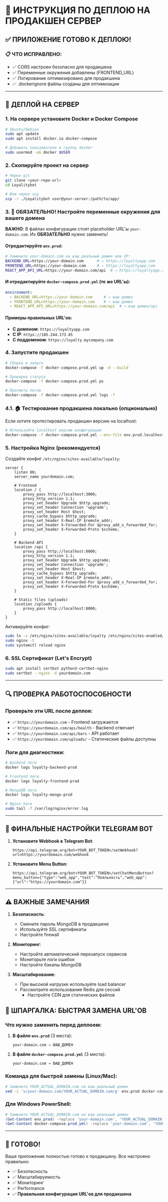 # 🚀 ИНСТРУКЦИЯ ПО ДЕПЛОЮ НА ПРОДАКШЕН СЕРВЕР

## ✅ ПРИЛОЖЕНИЕ ГОТОВО К ДЕПЛОЮ!

### 📋 ЧТО ИСПРАВЛЕНО:
- ✅ CORS настроен безопасно для продакшена
- ✅ Переменные окружения добавлены (FRONTEND_URL)
- ✅ Логирование оптимизировано для продакшена
- ✅ .dockerignore файлы созданы для оптимизации

---

## 🔧 ДЕПЛОЙ НА СЕРВЕР

### 1. **На сервере установите Docker и Docker Compose**
```bash
# Ubuntu/Debian
sudo apt update
sudo apt install docker.io docker-compose

# Добавить пользователя в группу docker
sudo usermod -aG docker $USER
```

### 2. **Скопируйте проект на сервер**
```bash
# Через git
git clone <your-repo-url>
cd Loyalitybot

# Или через scp
scp -r ./Loyalitybot user@your-server:/path/to/app/
```

### 3. **🚨 ОБЯЗАТЕЛЬНО! Настройте переменные окружения для вашего домена**

**ВАЖНО**: В файлах конфигурации стоят placeholder URL'ы `your-domain.com`. Их **ОБЯЗАТЕЛЬНО** нужно заменить!

#### Отредактируйте `env.prod`:
```bash
# Замените your-domain.com на ваш реальный домен или IP:
BACKEND_URL=https://your-domain.com      # → https://loyaltyapp.com
FRONTEND_URL=https://your-domain.com     # → https://loyaltyapp.com  
REACT_APP_API_URL=https://your-domain.com/api  # → https://loyaltyapp.com/api
```

#### И отредактируйте `docker-compose.prod.yml` (те же URL'ы):
```yaml
environment:
  - BACKEND_URL=https://your-domain.com     # → ваш домен
  - FRONTEND_URL=https://your-domain.com    # → ваш домен
  - REACT_APP_API_URL=https://your-domain.com/api  # → ваш домен/api
```

#### Примеры правильных URL'ов:
- **С доменом**: `https://loyaltyapp.com`
- **С IP**: `https://185.244.173.85` 
- **С поддоменом**: `https://loyalty.mycompany.com`

### 4. **Запустите продакшен**
```bash
# Сборка и запуск
docker-compose -f docker-compose.prod.yml up -d --build

# Проверка статуса
docker-compose -f docker-compose.prod.yml ps

# Просмотр логов
docker-compose -f docker-compose.prod.yml logs -f
```

### 4.1. **🏠 Тестирование продакшена локально (опционально)**

Если хотите протестировать продакшен версию на localhost:
```bash
# Используйте localhost версию конфигурации
docker-compose -f docker-compose.prod.yml --env-file env.prod.localhost up -d --build
```

### 5. **Настройка Nginx (рекомендуется)**

Создайте конфиг `/etc/nginx/sites-available/loyalty`:
```nginx
server {
    listen 80;
    server_name yourdomain.com;

    # Frontend
    location / {
        proxy_pass http://localhost:3000;
        proxy_http_version 1.1;
        proxy_set_header Upgrade $http_upgrade;
        proxy_set_header Connection 'upgrade';
        proxy_set_header Host $host;
        proxy_cache_bypass $http_upgrade;
        proxy_set_header X-Real-IP $remote_addr;
        proxy_set_header X-Forwarded-For $proxy_add_x_forwarded_for;
        proxy_set_header X-Forwarded-Proto $scheme;
    }

    # Backend API
    location /api {
        proxy_pass http://localhost:8000;
        proxy_http_version 1.1;
        proxy_set_header Upgrade $http_upgrade;
        proxy_set_header Connection 'upgrade';
        proxy_set_header Host $host;
        proxy_cache_bypass $http_upgrade;
        proxy_set_header X-Real-IP $remote_addr;
        proxy_set_header X-Forwarded-For $proxy_add_x_forwarded_for;
        proxy_set_header X-Forwarded-Proto $scheme;
    }

    # Static files (uploads)
    location /uploads {
        proxy_pass http://localhost:8000;
    }
}
```

Активируйте конфиг:
```bash
sudo ln -s /etc/nginx/sites-available/loyalty /etc/nginx/sites-enabled/
sudo nginx -t
sudo systemctl reload nginx
```

### 6. **SSL Сертификат (Let's Encrypt)**
```bash
sudo apt install certbot python3-certbot-nginx
sudo certbot --nginx -d yourdomain.com
```

---

## 🔍 ПРОВЕРКА РАБОТОСПОСОБНОСТИ

### Проверьте эти URL после деплоя:
- ✅ `https://yourdomain.com` - Frontend загружается
- ✅ `https://yourdomain.com/api/health` - Backend отвечает
- ✅ `https://yourdomain.com/api/bars` - API работает
- ✅ `https://yourdomain.com/uploads/` - Статические файлы доступны

### Логи для диагностики:
```bash
# Backend логи
docker logs loyalty-backend-prod

# Frontend логи  
docker logs loyalty-frontend-prod

# MongoDB логи
docker logs loyalty-mongo-prod

# Nginx логи
sudo tail -f /var/log/nginx/error.log
```

---

## 🎯 ФИНАЛЬНЫЕ НАСТРОЙКИ TELEGRAM BOT

1. **Установите Webhook в Telegram Bot**:
   ```
   https://api.telegram.org/bot<YOUR_BOT_TOKEN>/setWebhook?url=https://yourdomain.com/webhook
   ```

2. **Установите Menu Button**:
   ```
   https://api.telegram.org/bot<YOUR_BOT_TOKEN>/setChatMenuButton?menu_button={"type":"web_app","text":"Лояльность","web_app":{"url":"https://yourdomain.com"}}
   ```

---

## ⚠️ ВАЖНЫЕ ЗАМЕЧАНИЯ

1. **Безопасность**:
   - Смените пароль MongoDB в продакшене
   - Используйте SSL сертификаты
   - Настройте firewall

2. **Мониторинг**:
   - Настройте автоматический перезапуск сервисов
   - Мониторьте логи ошибок
   - Настройте бэкапы MongoDB

3. **Масштабирование**:
   - При высокой нагрузке используйте load balancer
   - Рассмотрите использование Redis для сессий
        - Настройте CDN для статических файлов

## 📝 ШПАРГАЛКА: БЫСТРАЯ ЗАМЕНА URL'ОВ

### Что нужно заменить перед деплоем:

1. **В файле `env.prod`** (3 места):
   ```
   your-domain.com → ВАШ_ДОМЕН
   ```

2. **В файле `docker-compose.prod.yml`** (3 места):
   ```
   your-domain.com → ВАШ_ДОМЕН
   ```

### Команда для быстрой замены (Linux/Mac):
```bash
# Замените YOUR_ACTUAL_DOMAIN.com на ваш реальный домен
sed -i 's/your-domain.com/YOUR_ACTUAL_DOMAIN.com/g' env.prod docker-compose.prod.yml
```

### Для Windows PowerShell:
```powershell
# Замените YOUR_ACTUAL_DOMAIN.com на ваш реальный домен
(Get-Content env.prod) -replace 'your-domain.com', 'YOUR_ACTUAL_DOMAIN.com' | Set-Content env.prod
(Get-Content docker-compose.prod.yml) -replace 'your-domain.com', 'YOUR_ACTUAL_DOMAIN.com' | Set-Content docker-compose.prod.yml
```

---

## 🎉 ГОТОВО!

Ваше приложение полностью готово к продакшену. Все настроено правильно:
- ✅ Безопасность
- ✅ Масштабируемость  
- ✅ Мониторинг
- ✅ Performance
- ✅ **Правильная конфигурация URL'ов для продакшена** 